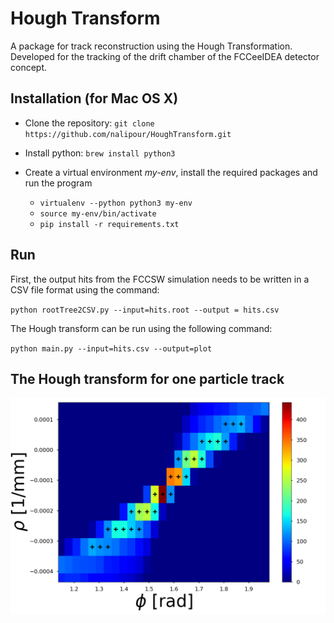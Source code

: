 # Hough Transform

A package for track reconstruction using the Hough Transformation.
Developed for the tracking of the drift chamber of the FCCeeIDEA detector concept.

## Installation (for Mac OS X)

* Clone the repository: `git clone https://github.com/nalipour/HoughTransform.git`
* Install python: `brew install python3`
* Create a virtual environment *my-env*, install the required packages and run the program

  * `virtualenv --python python3 my-env`
  * `source my-env/bin/activate`
  * `pip install -r requirements.txt `

## Run

First, the output hits from the FCCSW simulation needs to be written in a CSV file format using the command:

 `python rootTree2CSV.py --input=hits.root --output = hits.csv`


The Hough transform can be run using the following command:

`python main.py --input=hits.csv --output=plot`


## The Hough transform for one particle track
![your_image_name](images/zoom_HT_withMax.png)
